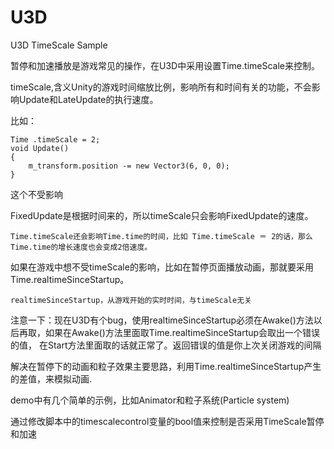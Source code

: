 # U3D

U3D TimeScale Sample


暂停和加速播放是游戏常见的操作，在U3D中采用设置Time.timeScale来控制。

   timeScale,含义Unity的游戏时间缩放比例，影响所有和时间有关的功能，不会影响Update和LateUpdate的执行速度。
   
 比如：
 
    Time .timeScale = 2;
    void Update()
    {
        m_transform.position -= new Vector3(6, 0, 0);
    } 
   这个不受影响
   
FixedUpdate是根据时间来的，所以timeScale只会影响FixedUpdate的速度。

    Time.timeScale还会影响Time.time的时间，比如 Time.timeScale ＝ 2的话，那么Time.time的增长速度也会变成2倍速度。
如果在游戏中想不受timeScale的影响，比如在暂停页面播放动画，那就要采用Time.realtimeSinceStartup。

    realtimeSinceStartup，从游戏开始的实时时间，与timeScale无关
注意一下：现在U3D有个bug，使用realtimeSinceStartup必须在Awake()方法以后再取，如果在Awake()方法里面取Time.realtimeSinceStartup会取出一个错误的值， 在Start方法里面取的话就正常了。返回错误的值是你上次关闭游戏的间隔

   解决在暂停下的动画和粒子效果主要思路，利用Time.realtimeSinceStartup产生的差值，来模拟动画.
   
demo中有几个简单的示例，比如Animator和粒子系统(Particle system)

通过修改脚本中的timescalecontrol变量的bool值来控制是否采用TimeScale暂停和加速
